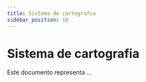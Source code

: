 ```yaml
---
title: Sistema de cartografia
sidebar_position: 10
---
```


# Sistema de cartografia

Este documento representa ...